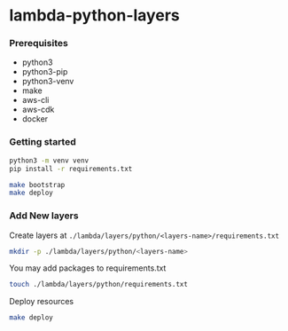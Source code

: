 # lambda-python-layers

### Prerequisites

- python3
- python3-pip
- python3-venv
- make
- aws-cli
- aws-cdk
- docker

### Getting started

```bash
python3 -m venv venv
pip install -r requirements.txt
```

```bash
make bootstrap
make deploy
```

### Add New layers

Create layers at `./lambda/layers/python/<layers-name>/requirements.txt`

```bash
mkdir -p ./lambda/layers/python/<layers-name>
```

You may add packages to requirements.txt

```bash
touch ./lambda/layers/python/requirements.txt
```

Deploy resources

```bash
make deploy
```
